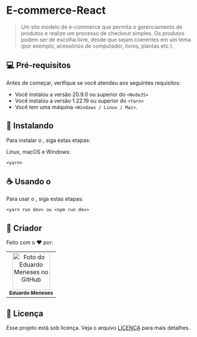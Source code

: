 
# E-commerce-React


> Um site modelo de e-commerce que permita o gerenciamento de produtos e realize um processo de checkout simples. Os produtos podem ser de escolha livre, desde que sejam coerentes em um tema (por exemplo, acessórios de computador, livros, plantas etc.).


## 💻 Pré-requisitos

Antes de começar, verifique se você atendeu aos seguintes requisitos:

- Você instalou a versão 20.9.0 ou superior do `<NodeJS>`
- Você instalou a versão 1.22.19 ou superior do `<Yarn>`
- Você tem uma máquina `<Windows / Linux / Mac>`.

## 🚀 Instalando <E-commerce-React>

Para instalar o <E-commerce-React>, siga estas etapas:

Linux, macOS e Windows:


```
<yarn>
```

## ☕ Usando o <E-commerce-React>

Para usar o <E-commerce-React>, siga estas etapas:

```
<yarn run dev> ou <npm run dev>
```

## 🤝 Criador

Feito com o ❤️ por:

<table>
  <tr>
    <td align="center">
      <a href="#" title="defina o titulo do link">
        <img src="https://avatars.githubusercontent.com/u/85969484?s=400&u=b0e89e575a7cb91fc9f8a69e126a9d7587aa9478&v=4" width="100px;" alt="Foto do Eduardo Meneses no GitHub"/><br>
        <sub>
          <b>Eduardo Meneses</b>
        </sub>
      </a>
    </td>
  </tr>
</table>


## 📝 Licença

Esse projeto está sob licença. Veja o arquivo [LICENÇA](LICENSE.md) para mais detalhes.